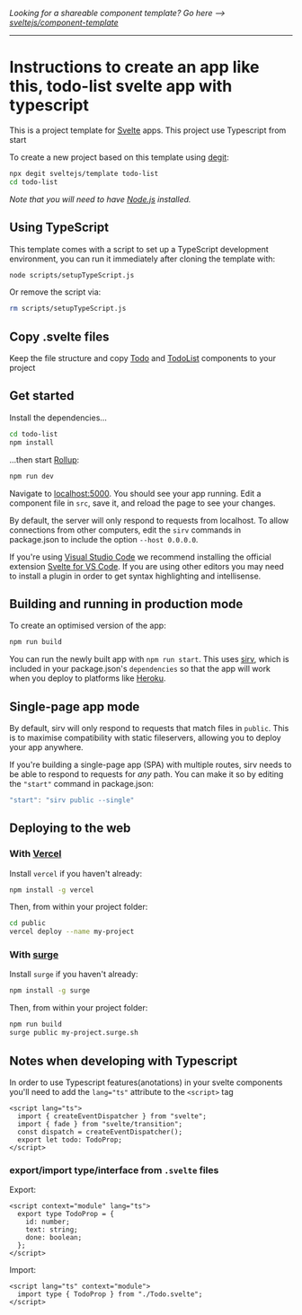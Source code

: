 _Looking for a shareable component template? Go here --> [sveltejs/component-template](https://github.com/sveltejs/component-template)_

---

# Instructions to create an app like this, todo-list svelte app with typescript

This is a project template for [Svelte](https://svelte.dev) apps. This project use Typescript from start

To create a new project based on this template using [degit](https://github.com/Rich-Harris/degit):

```bash
npx degit sveltejs/template todo-list
cd todo-list
```

_Note that you will need to have [Node.js](https://nodejs.org) installed._

## Using TypeScript

This template comes with a script to set up a TypeScript development environment, you can run it immediately after cloning the template with:

```bash
node scripts/setupTypeScript.js
```

Or remove the script via:

```bash
rm scripts/setupTypeScript.js
```

## Copy .svelte files

Keep the file structure and copy [Todo](src/components/Todo.svelte) and [TodoList](src/components/TodoList.svelte) components to your project

## Get started

Install the dependencies...

```bash
cd todo-list
npm install
```

...then start [Rollup](https://rollupjs.org):

```bash
npm run dev
```

Navigate to [localhost:5000](http://localhost:5000). You should see your app running. Edit a component file in `src`, save it, and reload the page to see your changes.

By default, the server will only respond to requests from localhost. To allow connections from other computers, edit the `sirv` commands in package.json to include the option `--host 0.0.0.0`.

If you're using [Visual Studio Code](https://code.visualstudio.com/) we recommend installing the official extension [Svelte for VS Code](https://marketplace.visualstudio.com/items?itemName=svelte.svelte-vscode). If you are using other editors you may need to install a plugin in order to get syntax highlighting and intellisense.

## Building and running in production mode

To create an optimised version of the app:

```bash
npm run build
```

You can run the newly built app with `npm run start`. This uses [sirv](https://github.com/lukeed/sirv), which is included in your package.json's `dependencies` so that the app will work when you deploy to platforms like [Heroku](https://heroku.com).

## Single-page app mode

By default, sirv will only respond to requests that match files in `public`. This is to maximise compatibility with static fileservers, allowing you to deploy your app anywhere.

If you're building a single-page app (SPA) with multiple routes, sirv needs to be able to respond to requests for _any_ path. You can make it so by editing the `"start"` command in package.json:

```js
"start": "sirv public --single"
```

## Deploying to the web

### With [Vercel](https://vercel.com)

Install `vercel` if you haven't already:

```bash
npm install -g vercel
```

Then, from within your project folder:

```bash
cd public
vercel deploy --name my-project
```

### With [surge](https://surge.sh/)

Install `surge` if you haven't already:

```bash
npm install -g surge
```

Then, from within your project folder:

```bash
npm run build
surge public my-project.surge.sh
```

## Notes when developing with Typescript

In order to use Typescript features(anotations) in your svelte components
you'll need to add the `lang="ts"` attribute to the `<script>` tag

```svelte
<script lang="ts">
  import { createEventDispatcher } from "svelte";
  import { fade } from "svelte/transition";
  const dispatch = createEventDispatcher();
  export let todo: TodoProp;
</script>

```

### export/import type/interface from `.svelte` files

Export:

```svelte
<script context="module" lang="ts">
  export type TodoProp = {
    id: number;
    text: string;
    done: boolean;
  };
</script>
```

Import:

```svelte
<script lang="ts" context="module">
  import type { TodoProp } from "./Todo.svelte";
</script>
```
